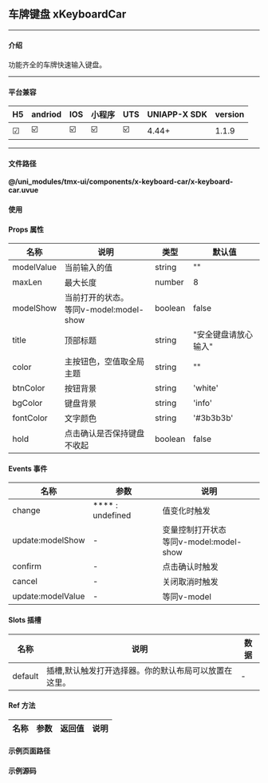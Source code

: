 
## 车牌键盘 xKeyboardCar

***

#### 介绍

功能齐全的车牌快速输入键盘。

***

#### 平台兼容

| H5 | andriod | IOS | 小程序 | UTS | UNIAPP-X SDK | version |
| --- | --- | --- | --- | --- | --- | --- |
| ☑ | ☑️ | ☑️ | ☑️ | ☑️ | 4.44+ | 1.1.9 |

***

#### 文件路径

**@/uni_modules/tmx-ui/components/x-keyboard-car/x-keyboard-car.uvue**

#### 使用

<x-keyboard-car></x-keyboard-car>

#### Props 属性

| 名称 | 说明 | 类型 | 默认值 |
| ------ | ---- | ---- | ---- |
| modelValue | 当前输入的值 | string | "" |
| maxLen | 最大长度 | number | 8 |
| modelShow | 当前打开的状态。<br>等同v-model:model-show | boolean | false |
| title | 顶部标题 | string | "安全键盘请放心输入" |
| color | 主按钮色，空值取全局主题 | string | "" |
| btnColor | 按钮背景 | string | 'white' |
| bgColor | 键盘背景 | string | 'info' |
| fontColor | 文字颜色 | string | '#3b3b3b' |
| hold | 点击确认是否保持键盘不收起 | boolean | false |



#### Events 事件

| 名称 | 参数 | 说明 |
| ------ | ---- | ---- |
| change | **** : undefined | 值变化时触发 |
| update:modelShow | - | 变量控制打开状态<br>等同v-model:model-show |
| confirm | - | 点击确认时触发 |
| cancel | - | 关闭取消时触发 |
| update:modelValue | - | 等同v-model |


#### Slots 插槽

| 名称 | 说明 | 数据 |
| ------ | ---- | ---- |
| default | 插槽,默认触发打开选择器。你的默认布局可以放置在这里。 | - |


#### Ref 方法

| 名称 | 参数 | 返回值 | 说明 |
| ------ | ---- | ---- | ---- |


#### 示例页面路径



#### 示例源码


		
